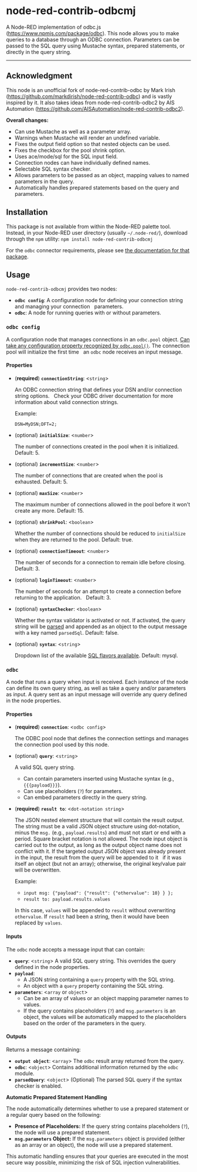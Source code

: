 # node-red-contrib-odbcmj

A Node-RED implementation of odbc.js (https://www.npmjs.com/package/odbc). This node allows you to make queries to a database through an ODBC connection. Parameters can be passed to the SQL query using Mustache syntax, prepared statements, or directly in the query string. 

---
## Acknowledgment

This node is an unofficial fork of node-red-contrib-odbc by Mark Irish (https://github.com/markdirish/node-red-contrib-odbc) and is vastly inspired by it. It also takes ideas from node-red-contrib-odbc2 by AIS Automation (https://github.com/AISAutomation/node-red-contrib-odbc2).

**Overall changes:**

* Can use Mustache as well as a parameter array.
* Warnings when Mustache will render an undefined variable.
* Fixes the output field option so that nested objects can be used.
* Fixes the checkbox for the pool shrink option.
* Uses ace/mode/sql for the SQL input field.
* Connection nodes can have individually defined names.
* Selectable SQL syntax checker.
* Allows parameters to be passed as an object, mapping values to named parameters in the query.
* Automatically handles prepared statements based on the query and parameters.

## Installation

This package is not available from within the Node-RED palette tool. Instead, in your Node-RED user directory (usually `~/.node-red/`), download through the `npm` utility:
    ```
    npm install node-red-contrib-odbcmj
    ```

For the `odbc` connector requirements, please see [the documentation for that package](https://www.npmjs.com/package/odbc#requirements).

## Usage

`node-red-contrib-odbcmj` provides two nodes:

* **`odbc config`**: A configuration node for defining your connection string and managing your connection   
 parameters.
* **`odbc`**: A node for running queries with or without parameters.

### `odbc config`

A configuration node that manages connections in an `odbc.pool` object. [Can take any configuration property recognized by `odbc.pool()`](https://www.npmjs.com/package/odbc#constructor-odbcpoolconnectionstring). The connection pool will initialize the first time   
 an `odbc` node receives an input message.

#### Properties

* (**required**) **`connectionString`**: <`string`>

    An ODBC connection string that defines your DSN and/or connection string options.   
 Check your ODBC driver documentation for more information about valid connection strings.

    Example:
    ```
    DSN=MyDSN;DFT=2;
    ```

* (optional) **`initialSize`**: <`number`>

    The number of connections created in the pool when it is initialized. Default: 5.

* (optional) **`incrementSize`**: <`number`>

    The number of connections that are created when the pool is exhausted. Default: 5.

* (optional) **`maxSize`**: <`number`>

    The maximum number of connections allowed in the pool before it won't create any more. Default: 15.

* (optional) **`shrinkPool`**: <`boolean`>

    Whether the number of connections should be reduced to `initialSize` when they are returned to the pool. Default: true.

* (optional) **`connectionTimeout`**: <`number`>

    The number of seconds for a connection to remain idle before closing. Default: 3.

* (optional) **`loginTimeout`**: <`number`>

    The number of seconds for an attempt to create a connection before returning to the application.   
 Default: 3.

* (optional) **`syntaxChecker`**: <`boolean`>

    Whether the syntax validator is activated or not. If activated, the query string will be [parsed](https://www.npmjs.com/package/node-sql-parser#create-ast-for-sql-statement) and appended as an object to the output message with a key named `parsedSql`. Default: false.

* (optional) **`syntax`**: <`string`>

    Dropdown list of the available [SQL flavors available](https://www.npmjs.com/package/node-sql-parser#supported-database-sql-syntax). Default: mysql.


### `odbc`

A node that runs a query when input is received. Each instance of the node can define its own query string, as well as take a query and/or parameters as input. A query sent as an input message will override any query defined in the node properties.

#### Properties

* (**required**) **`connection`**: <`odbc config`>

    The ODBC pool node that defines the connection settings and manages the connection pool used by this node.

* (optional) **`query`**: <`string`>

    A valid SQL query string.   
 
    * Can contain parameters inserted using Mustache syntax (e.g., `{{{payload}}}`).
    * Can use placeholders (`?`) for parameters.
    * Can embed parameters directly in the query string.

* (**required**) **`result to`**: <`dot-notation string`>

    The JSON nested element structure that will contain the result output. The string must be a valid JSON object structure using dot-notation, minus the `msg.` (e.g., `payload.results`) and must not start or end with a period. Square bracket notation is not allowed. The node input object is carried out to the output, as long as the output object name does not conflict with it. If the targeted output JSON object was already present in the input, the result from the query will be appended to it   
 if it was itself an object (but not an array); otherwise, the original key/value pair will be overwritten.

    Example:

    * `input msg: {"payload": {"result": {"othervalue": 10} } };`
    * `result to: payload.results.values`

    In this case, `values` will be appended to `result` without overwriting `othervalue`. If `result` had been a string, then it would have been replaced by `values`.

#### Inputs

The `odbc` node accepts a message input that can contain:

* **`query`**: <`string`> A valid SQL query string. This overrides the query defined in the node properties.
* **`payload`**:  
    *  A JSON string containing a `query` property with the SQL string.
    *  An object with a `query` property containing the SQL string.
* **`parameters`**: <`array` or `object`>
    *  Can be an array of values or an object mapping parameter names to values.
    *  If the query contains placeholders (`?`) and `msg.parameters` is an object, the values will be automatically mapped to the placeholders based on the order of the parameters in the query.

#### Outputs

Returns a message containing:

* **`output object`**: <`array`> The `odbc` result array returned from the query.
* **`odbc`**: <`object`> Contains additional information returned by the `odbc` module.
* **`parsedQuery`**: <`object`> (Optional) The parsed SQL query if the syntax checker is enabled.

**Automatic Prepared Statement Handling**

The node automatically determines whether to use a prepared statement or a regular query based on the following:

* **Presence of Placeholders:** If the query string contains placeholders (`?`), the node will use a prepared statement.
* **`msg.parameters` Object:** If the `msg.parameters` object is provided (either as an array or an object), the node will use a prepared statement.

This automatic handling ensures that your queries are executed in the most secure way possible, minimizing the risk of SQL injection vulnerabilities.